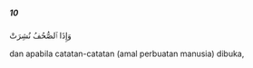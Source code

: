 ##### 10

<span class="ayah">وَإِذَا ٱلصُّحُفُ نُشِرَتْ</span>

<span class="ayah_translation">dan apabila catatan-catatan (amal perbuatan manusia) dibuka,</span>
